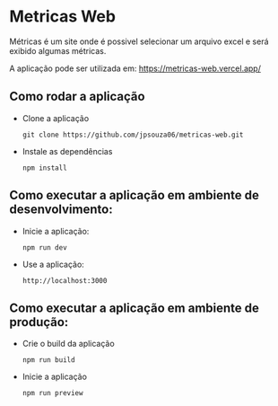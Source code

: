 # Metricas Web
Métricas é um site onde é possivel selecionar um arquivo excel e será exibido algumas métricas.

A aplicação pode ser utilizada em: <a>https://metricas-web.vercel.app/</a>


## Como rodar a aplicação

- Clone a aplicação
  ```
  git clone https://github.com/jpsouza06/metricas-web.git
  ```

- Instale as dependências
  ```
  npm install
  ```

## Como executar a aplicação em ambiente de desenvolvimento:
- Inicie a aplicação:
  ```
  npm run dev
  ```

- Use a aplicação:
  ```
  http://localhost:3000
  ```

## Como executar a aplicação em ambiente de produção:
- Crie o build da aplicação
  ```
  npm run build
  ```

- Inicie a aplicação
  ```
  npm run preview
  ```


